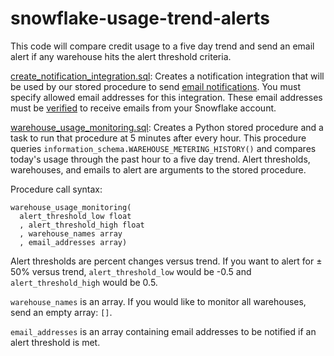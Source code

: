 # snowflake-usage-trend-alerts
This code will compare credit usage to a five day trend and send an email alert if any warehouse hits the alert threshold criteria. 

[create_notification_integration.sql](create_notification_integration.sql): Creates a notification integration that will be used by our stored procedure to send [email notifications](https://docs.snowflake.com/en/sql-reference/email-stored-procedures.html). You must specify allowed email addresses for this integration. These email addresses must be [verified](https://docs.snowflake.com/en/sql-reference/email-stored-procedures.html#verifying-email-addresses-of-notification-recipients) to receive emails from your Snowflake account. 

[warehouse_usage_monitoring.sql](warehouse_usage_monitoring.sql): Creates a Python stored procedure and a task to run that procedure at 5 minutes after every hour. This procedure queries `information_schema.WAREHOUSE_METERING_HISTORY()` and compares today's usage through the past hour to a five day trend. Alert thresholds, warehouses, and emails to alert are arguments to the stored procedure.

Procedure call syntax:
```
warehouse_usage_monitoring(
  alert_threshold_low float
  , alert_threshold_high float
  , warehouse_names array
  , email_addresses array)
```

Alert thresholds are percent changes versus trend. If you want to alert for ± 50% versus trend, `alert_threshold_low` would be -0.5 and `alert_threshold_high` would be 0.5.

`warehouse_names` is an array. If you would like to monitor all warehouses, send an empty array: `[]`.

`email_addresses` is an array containing email addresses to be notified if an alert threshold is met. 

